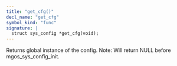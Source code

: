 ```yaml
---
title: "get_cfg()"
decl_name: "get_cfg"
symbol_kind: "func"
signature: |
  struct sys_config *get_cfg(void);
---
```


Returns global instance of the config.
Note: Will return NULL before mgos_sys_config_init. 

